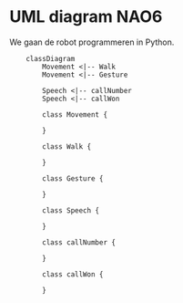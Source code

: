 # UML diagram NAO6

We gaan de robot programmeren in Python.

```mermaid
    classDiagram
        Movement <|-- Walk
        Movement <|-- Gesture

        Speech <|-- callNumber
        Speech <|-- callWon

        class Movement {
            
        }

        class Walk {

        }

        class Gesture {

        }

        class Speech {

        }

        class callNumber {

        }

        class callWon {

        }
